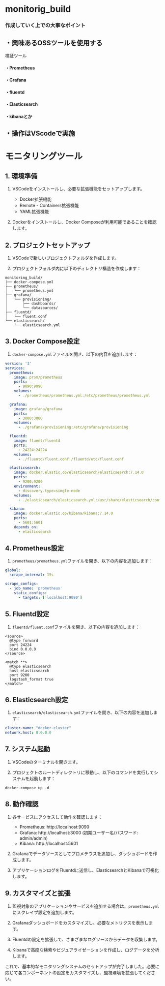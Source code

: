 # monitorig_build

### 作成していく上での大事なポイント

## ・興味あるOSSツールを使用する
検証ツール
#### ・Prometheus
#### ・Grafana
#### ・fluentd
#### ・Elasticsearch
#### ・kibanaとか

## ・操作はVScodeで実施
# モニタリングツール

## 1. 環境準備

1. VSCodeをインストールし、必要な拡張機能をセットアップします。
   - Docker拡張機能
   - Remote - Containers拡張機能
   - YAML拡張機能

2. Dockerをインストールし、Docker Composeが利用可能であることを確認します。

## 2. プロジェクトセットアップ

1. VSCodeで新しいプロジェクトフォルダを作成します。

2. プロジェクトフォルダ内に以下のディレクトリ構造を作成します：

```
monitoring_build/
├── docker-compose.yml
├── prometheus/
│   └── prometheus.yml
├── grafana/
│   └── provisioning/
│       ├── dashboards/
│       └── datasources/
├── fluentd/
│   └── fluent.conf
└── elasticsearch/
    └── elasticsearch.yml
```

## 3. Docker Compose設定

1. `docker-compose.yml`ファイルを開き、以下の内容を追加します：

```yaml
version: '3'
services:
  prometheus:
    image: prom/prometheus
    ports:
      - 9090:9090
    volumes:
      - ./prometheus/prometheus.yml:/etc/prometheus/prometheus.yml

  grafana:
    image: grafana/grafana
    ports:
      - 3000:3000
    volumes:
      - ./grafana/provisioning:/etc/grafana/provisioning

  fluentd:
    image: fluent/fluentd
    ports:
      - 24224:24224
    volumes:
      - ./fluentd/fluent.conf:/fluentd/etc/fluent.conf

  elasticsearch:
    image: docker.elastic.co/elasticsearch/elasticsearch:7.14.0
    ports:
      - 9200:9200
    environment:
      - discovery.type=single-node
    volumes:
      - ./elasticsearch/elasticsearch.yml:/usr/share/elasticsearch/config/elasticsearch.yml

  kibana:
    image: docker.elastic.co/kibana/kibana:7.14.0
    ports:
      - 5601:5601
    depends_on:
      - elasticsearch
```

## 4. Prometheus設定

1. `prometheus/prometheus.yml`ファイルを開き、以下の内容を追加します：

```yaml
global:
  scrape_interval: 15s

scrape_configs:
  - job_name: 'prometheus'
    static_configs:
      - targets: ['localhost:9090']
```

## 5. Fluentd設定

1. `fluentd/fluent.conf`ファイルを開き、以下の内容を追加します：

```
<source>
  @type forward
  port 24224
  bind 0.0.0.0
</source>

<match **>
  @type elasticsearch
  host elasticsearch
  port 9200
  logstash_format true
</match>
```

## 6. Elasticsearch設定

1. `elasticsearch/elasticsearch.yml`ファイルを開き、以下の内容を追加します：

```yaml
cluster.name: "docker-cluster"
network.host: 0.0.0.0
```

## 7. システム起動

1. VSCodeのターミナルを開きます。

2. プロジェクトのルートディレクトリに移動し、以下のコマンドを実行してシステムを起動します：

```
docker-compose up -d
```

## 8. 動作確認

1. 各サービスにアクセスして動作を確認します：
   - Prometheus: http://localhost:9090
   - Grafana: http://localhost:3000 (初期ユーザー名/パスワード: admin/admin)
   - Kibana: http://localhost:5601

2. Grafanaでデータソースとしてプロメテウスを追加し、ダッシュボードを作成します。

3. アプリケーションログをFluentdに送信し、ElasticsearchとKibanaで可視化します。

## 9. カスタマイズと拡張

1. 監視対象のアプリケーションやサービスを追加する場合は、`prometheus.yml`にスクレイプ設定を追加します。

2. Grafanaダッシュボードをカスタマイズし、必要なメトリクスを表示します。

3. Fluentdの設定を拡張して、さまざまなログソースからデータを収集します。

4. Kibanaで高度な検索やビジュアライゼーションを作成し、ログデータを分析します。

これで、基本的なモニタリングシステムのセットアップが完了しました。必要に応じて各コンポーネントの設定をカスタマイズし、監視環境を拡張してください。
